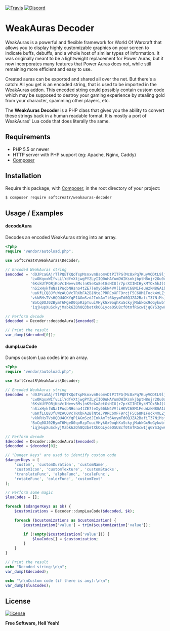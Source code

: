 [![Travis](https://img.shields.io/travis/SoftCreatR/weakauras-decoder.svg?style=for-the-badge)](https://travis-ci.org/SoftCreatR/weakauras-decoder) [![Discord](https://img.shields.io/discord/350291929222873099.svg?style=for-the-badge&colorB=7289DA)](https://discord.gg/hS2yuQC)

# WeakAuras Decoder

WeakAuras is a powerful and flexible framework for World Of Warcraft that allows you to display highly customizable graphics on your screen to indicate buffs, debuffs, and a whole host of similar types of information. It was originally meant to be a lightweight replacement for Power Auras, but it now incorporates many features that Power Auras does not, while still remaining more efficient and easy to use.

Created auras can be exported and shared all over the net. But there's a catch: All you get is an encoded string, that is used to be imported in the WeakAuras addon. This encoded string could possibly contain custom code which may be supposed to destroy your gaming experience by stealing gold from your character, spamming other players, etc.

The __WeakAuras Decoder__ is a PHP class that gives you the ability to convert these strings back in a human readable format. It is mostly a port of WeakAuras' Lua code that does literally the same.

## Requirements

- PHP 5.5 or newer
- HTTP server with PHP support (eg: Apache, Nginx, Caddy)
- [Composer](https://getcomposer.org)

## Installation

Require this package, with [Composer](https://getcomposer.org/), in the root directory of your project:

```bash
$ composer require softcreatr/weakauras-decoder
```

## Usage / Examples

#### decodeAura

Decodes an encoded WeakAuras string into an array.

```php
<?php
require "vendor/autoload.php";

use SoftCreatR\WeakAuras\Decoder;

// Encoded WeakAuras string
$encoded = 'd0JPcaGAjrTlPQETKQoTspMsnxvmBsomvDtPITPG(Mc8xPq7KuyVODtL9lj5NsLgMqzCsbxwvdvurdwsLHtQ6GcXPev4ykY5i' .
           'LwOKqxxWIfvLLlYdfvXtjwgPYZLyIIQ0uHAYumDWIKsnkjbptH8ojr2Ou0xfQ2SIA7IsFwLMLOsnnPkFxkzKsknwrLmArX4LK' .
           '6KskUfPORjKoVc1Hevv3Ms(nK5eXu8etGsHIU(r7prXIIHIHykMTOx5hJ)Qbk1(kfQQ6IJskt(P4THn7Jt79(PoiZtn0CkgfV' .
           'nSixHykfWNaIPuqbNHsno4tZE7)eXy66kN4VV(iHKVC68M1FeuWzkN8GA1bHw3Tp6EPyqnwqbNH5JaL1TaXumOgTdfazXksXo' .
           'uaKfLCQ8JfuWzAUQVcTRXbFA2B)NteJPRRCoXFF9rcjF5C68M1Fock4mLZjUh(uEti99r3B7C3wAMR25OseiqXSLkhC2WM9P4' .
           'vkkRHsTVsHQQU4OKYqP1AGmSzdJInkAmTt6AyymTd0QJZA2BafiT37NiMsjdQvxhLsguRUUi2WM9jqXfSWP9E)uHAmrjZV3ma' .
           'BoCq0OJ02BymT6MgeD0qoRzpTuuiVHykGx9oqhXuSckyjMabkGx9oGykwbfSetGafZopV2bfmMykwbfSetGaLK3(jMIvqblXe' .
           'iqjHupXuSckyjMabk6ZQh8Q3betXkOGLyceOSUBcf0tmfRGcwIjqGYS3gwKJykwbfSetGabkP)UihES(Nc8vdeOKLAm1t3ebs' ;

// Perform decode
$decoded = Decoder::decodeAura($encoded);

// Print the result
var_dump($decoded[0]);
```

#### dumpLuaCode

Dumps custom Lua codes into an array.

```php
<?php
require "vendor/autoload.php";

use SoftCreatR\WeakAuras\Decoder;

// Encoded WeakAuras string
$encoded = 'd0JPcaGAjrTlPQETKQoTspMsnxvmBsomvDtPITPG(Mc8xPq7KuyVODtL9lj5NsLgMqzCsbxwvdvurdwsLHtQ6GcXPev4ykY5i' .
           'LwOKqxxWIfvLLlYdfvXtjwgPYZLyIIQ0uHAYumDWIKsnkjbptH8ojr2Ou0xfQ2SIA7IsFwLMLOsnnPkFxkzKsknwrLmArX4LK' .
           '6KskUfPORjKoVc1Hevv3Ms(nK5eXu8etGsHIU(r7prXIIHIHykMTOx5hJ)Qbk1(kfQQ6IJskt(P4THn7Jt79(PoiZtn0CkgfV' .
           'nSixHykfWNaIPuqbNHsno4tZE7)eXy66kN4VV(iHKVC68M1FeuWzkN8GA1bHw3Tp6EPyqnwqbNH5JaL1TaXumOgTdfazXksXo' .
           'uaKfLCQ8JfuWzAUQVcTRXbFA2B)NteJPRRCoXFF9rcjF5C68M1Fock4mLZjUh(uEti99r3B7C3wAMR25OseiqXSLkhC2WM9P4' .
           'vkkRHsTVsHQQU4OKYqP1AGmSzdJInkAmTt6AyymTd0QJZA2BafiT37NiMsjdQvxhLsguRUUi2WM9jqXfSWP9E)uHAmrjZV3ma' .
           'BoCq0OJ02BymT6MgeD0qoRzpTuuiVHykGx9oqhXuSckyjMabkGx9oGykwbfSetGafZopV2bfmMykwbfSetGaLK3(jMIvqblXe' .
           'iqjHupXuSckyjMabk6ZQh8Q3betXkOGLyceOSUBcf0tmfRGcwIjqGYS3gwKJykwbfSetGabkP)UihES(Nc8vdeOKLAm1t3ebs' ;

// Perform decode
$decoded = Decoder::decodeAura($encoded);
$decoded = $decoded[0];

// "Danger keys" are used to identify custom code
$dangerKeys = [
    'custom', 'customDuration', 'customName',
    'customIcon', 'customTexture', 'customStacks',
    'translateFunc', 'alphaFunc', 'scaleFunc',
    'rotateFunc', 'colorFunc', 'customText'
];

// Perform some magic
$luaCodes = [];

foreach ($dangerKeys as $k) {
    $customizations = Decoder::dumpLuaCode($decoded, $k);

    foreach ($customizations as $customization) {
        $customization['value'] = trim($customization['value']);

        if (!empty($customization['value'])) {
            $luaCodes[] = $customization;
        }
    }
}

// Print the result
echo "Decoded string:\n\n";
var_dump($decoded);

echo "\n\nCustom code (if there is any):\n\n";
var_dump($luaCodes);
```

License
----

[![license](https://img.shields.io/github/license/SoftCreatR/weakauras-decoder.svg?style=for-the-badge)](https://github.com/SoftCreatR/weakauras-decoder/blob/master/LICENSE)


**Free Software, Hell Yeah!**
